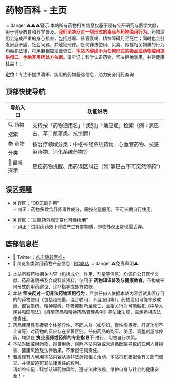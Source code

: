 # 药物百科 - 主页

::: danger ⚠️⚠️⚠️警示
本站所有药物相关信息仅基于现有公开研究与医学文献，用于健康教育和科学普及。<span style="color: #dc2626; font-weight: bold;">我们坚决反对一切形式的毒品与药物滥用行为。</span>药物滥用会造成严重的身心损害，包括成瘾、器官衰竭、精神障碍乃至死亡；同时也会引发家庭矛盾、社会问题，并触犯刑律。任何非法使用、买卖、传播相关物质的行为均触犯法律，将承担相应法律责任。<span style="color: #dc2626; font-weight: bold;">本站内容绝不为任何形式的毒品或药物滥用提供借口，也绝非用药处方依据。</span>请牢记：科学认识药物，坚决拒绝滥用，共建健康社会！
:::

**定位**：专注于提供清晰、实用的药物基础信息，助力安全用药查询

## 顶部快捷导航

| 导航入口       | 功能说明                                                                 |
|----------------|--------------------------------------------------------------------------|
| 🔍 药物搜索    | 支持按「药物通用名」「类别」「适应症」检索（例：氯巴占、苯二氮䓬类、抗惊厥） |
| 📚 药物分类    | 按治疗领域分类：中枢神经系统药物、心血管药物、抗感染药物、消化系统药物等     |
| 📢 最新提示    | 管控药物提醒、用药误区纠正（如“氯巴占不可突然停药”）                       |


## 误区提醒

- ❌ 误区：“OD无副作用”  
  ✅ 纠正：药物多数含肝肾毒性成分，需按剂量服用，不可长期自行使用。
  
- ❌ 误区：“过期药外观无变化可继续用”  
  ✅ 纠正：过期药药效下降或产生有害物质，即使外观正常也需丢弃。

## 底部信息栏

- 📌 Twitter：[点击跳转官推~](https://x.com/yaowubaike)
- 🛒 浏览各类常用药物产品信息 | [RC商店](/store/) 
::: danger ⚠️免责声明⚠️
1. 本站所有药物相关内容（包括成分、作用、剂量等信息）均源自公开医学文献、药品说明书及合规科普资料，仅用于 **药物知识普及与健康教育**，不构成任何形式的用药建议、诊疗指导或处方依据。  
2. 本站 **坚决反对一切非法药物滥用行为**，严禁任何人依据本站内容尝试非医疗目的的药物使用（包括超剂量、混合联用、不当服用等）。药物滥用可能导致成瘾、器官损伤、精神障碍、呼吸抑制乃至死亡，且相关行为可能触犯《中华人民共和国刑法》《麻醉药品和精神药品管理条例》等法律法规，需承担相应法律责任。  
3. 药品使用具有极强个体差异性，不同人群（如孕妇、慢性病患者、肝肾功能不全者等）对药物的反应存在显著区别。任何药品的购买、使用、调整剂量或停药，均须在 **执业医师或药师的专业指导下** 进行，切勿自行决策。  
4. 本站对因滥用药物、擅自用药、误解本站内容或未遵循医嘱导致的任何人身损害、健康风险及法律后果，不承担任何责任。  
5. 若发现有人利用本站内容从事非法药物相关活动，本站将积极配合有关部门调查，并保留追究其法律责任的权利。  
请始终牢记：科学认知药物风险，遵守法律法规，维护自身与社会的健康安全！
:::